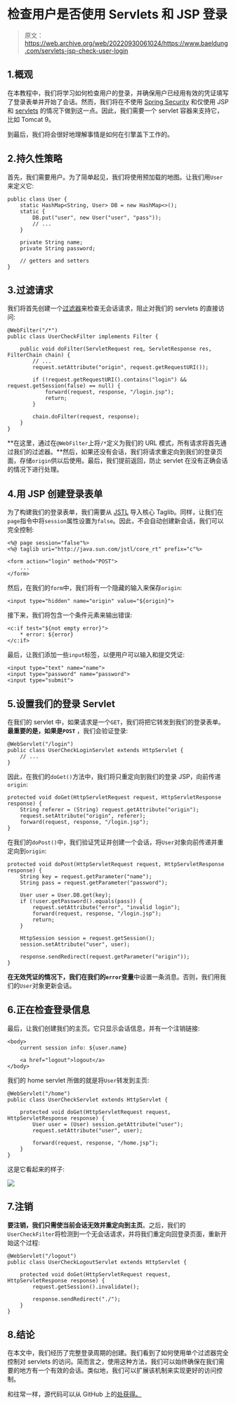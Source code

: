 # 检查用户是否使用 Servlets 和 JSP 登录

> 原文：<https://web.archive.org/web/20220930061024/https://www.baeldung.com/servlets-jsp-check-user-login>

## 1.概观

在本教程中，我们将学习如何检查用户的登录，并确保用户已经用有效的凭证填写了登录表单并开始了会话。然而，我们将在不使用 [Spring Security](/web/20220706232948/https://www.baeldung.com/spring-security-login) 和仅使用 JSP 和 [servlets](/web/20220706232948/https://www.baeldung.com/register-servlet) 的情况下做到这一点。因此，我们需要一个 servlet 容器来支持它，比如 Tomcat 9。

到最后，我们将会很好地理解事情是如何在引擎盖下工作的。

## 2.持久性策略

首先，我们需要用户。为了简单起见，我们将使用预加载的地图。让我们用`User`来定义它:

```
public class User {
    static HashMap<String, User> DB = new HashMap<>();
    static {
        DB.put("user", new User("user", "pass"));
        // ...
    }

    private String name;
    private String password;

    // getters and setters
}
```

## 3.过滤请求

我们将首先创建一个[过滤器](/web/20220706232948/https://www.baeldung.com/intercepting-filter-pattern-in-java)来检查无会话请求，阻止对我们的 servlets 的直接访问:

```
@WebFilter("/*")
public class UserCheckFilter implements Filter {

    public void doFilter(ServletRequest req, ServletResponse res, FilterChain chain) {
        // ...
        request.setAttribute("origin", request.getRequestURI());

        if (!request.getRequestURI().contains("login") && request.getSession(false) == null) {
            forward(request, response, "/login.jsp");
            return;
        }

        chain.doFilter(request, response);
    }
}
```

**在这里，通过在`@WebFilter`上将`/*`定义为我们的 URL 模式，所有请求将首先通过我们的过滤器。**然后，如果还没有会话，我们将请求重定向到我们的登录页面，存储`origin`供以后使用。最后，我们提前返回，防止 servlet 在没有正确会话的情况下进行处理。

## 4.用 JSP 创建登录表单

为了构建我们的登录表单，我们需要从 [JSTL](/web/20220706232948/https://www.baeldung.com/jstl) 导入核心 Taglib。同样，让我们在`page`指令中将`session`属性设置为`false`。因此，不会自动创建新会话，我们可以完全控制:

```
<%@ page session="false"%>
<%@ taglib uri="http://java.sun.com/jstl/core_rt" prefix="c"%>

<form action="login" method="POST">
    ...
</form> 
```

然后，在我们的`form`中，我们将有一个隐藏的输入来保存`origin`:

```
<input type="hidden" name="origin" value="${origin}">
```

接下来，我们将包含一个条件元素来输出错误:

```
<c:if test="${not empty error}">
    * error: ${error} 
</c:if>
```

最后，让我们添加一些`input`标签，以便用户可以输入和提交凭证:

```
<input type="text" name="name">
<input type="password" name="password"> 
<input type="submit">
```

## 5.设置我们的登录 Servlet

在我们的 servlet 中，如果请求是一个`GET`，我们将把它转发到我们的登录表单。**最重要的是，如果是`POST`** ，我们会验证登录:

```
@WebServlet("/login")
public class UserCheckLoginServlet extends HttpServlet {
    // ...
} 
```

因此，在我们的`doGet()`方法中，我们将只重定向到我们的登录 JSP，向前传递`origin`:

```
protected void doGet(HttpServletRequest request, HttpServletResponse response) {
    String referer = (String) request.getAttribute("origin");
    request.setAttribute("origin", referer);
    forward(request, response, "/login.jsp");
}
```

在我们的`doPost()`中，我们验证凭证并创建一个会话，将`User`对象向前传递并重定向到`origin`:

```
protected void doPost(HttpServletRequest request, HttpServletResponse response) {
    String key = request.getParameter("name");
    String pass = request.getParameter("password");

    User user = User.DB.get(key);
    if (!user.getPassword().equals(pass)) {
        request.setAttribute("error", "invalid login");
        forward(request, response, "/login.jsp");
        return;
    }

    HttpSession session = request.getSession();
    session.setAttribute("user", user);

    response.sendRedirect(request.getParameter("origin"));
}
```

**在无效凭证的情况下，我们在我们的`error`变量**中设置一条消息。否则，我们用我们的`User`对象更新会话。

## 6.正在检查登录信息

最后，让我们创建我们的主页。它只显示会话信息，并有一个注销链接:

```
<body>
    current session info: ${user.name}

    <a href="logout">logout</a>
</body> 
```

我们的 home servlet 所做的就是将`User`转发到主页:

```
@WebServlet("/home")
public class UserCheckServlet extends HttpServlet {

    protected void doGet(HttpServletRequest request, HttpServletResponse response) {
        User user = (User) session.getAttribute("user");
        request.setAttribute("user", user);

        forward(request, response, "/home.jsp");
    }
}
```

这是它看起来的样子:

[![](img/d6a3e6ff137e554cff924f575199ace3.png)](/web/20220706232948/https://www.baeldung.com/wp-content/uploads/2022/02/login-success.png)

## 7.注销

**要注销，我们只需使当前会话无效并重定向到主页**。之后，我们的`UserCheckFilter`将检测到一个无会话请求，并将我们重定向回登录页面，重新开始这个过程:

```
@WebServlet("/logout")
public class UserCheckLogoutServlet extends HttpServlet {

    protected void doGet(HttpServletRequest request, HttpServletResponse response) {
        request.getSession().invalidate();

        response.sendRedirect("./");
    }
}
```

## 8.结论

在本文中，我们经历了完整登录周期的创建。我们看到了如何使用单个过滤器完全控制对 servlets 的访问。简而言之，使用这种方法，我们可以始终确保在我们需要的地方有一个有效的会话。类似地，我们可以扩展该机制来实现更好的访问控制。

和往常一样，源代码可以从 GitHub 上的[处获得。](https://web.archive.org/web/20220706232948/https://github.com/eugenp/tutorials/tree/master/javax-servlets-2)